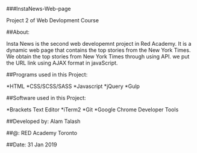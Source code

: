 
###InstaNews-Web-page 

 Project 2 of Web Devlopment Course

##About:

Insta News is the second web developemnt project in Red Academy. It is a dynamic web page that contains the top stories from the New York Times. We obtain the top stories from New York Times through using API. we put the URL link using AJAX format in javaScript.

##Programs used in this Project:

*HTML
*CSS/SCSS/SASS
*Javascript
*jQuery
*Gulp


##Software used in this Project:

 *Brackets Text Editor
 *iTerm2
 *Git
 *Google Chrome Developer Tools

 ##Developed by: 
 Alam Talash 

 ##@: RED Academy Toronto 

 ##Date: 31 Jan 2019
